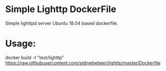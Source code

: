 # Simple Lighttp DockerFile
Simple lighttpd server Ubuntu 18.04 based dockerfile.

# Usage:
docker build -t "test/lighttp" https://raw.githubusercontent.com/stdnwbeheer/lighttp/master/Dockerfile
